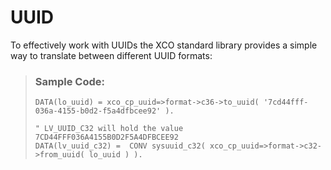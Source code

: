 <!-- loioceb1a4ed90204501b19fe91be81dbf73 -->

# UUID



To effectively work with UUIDs the XCO standard library provides a simple way to translate between different UUID formats:

> ### Sample Code:  
> ```abap
> DATA(lo_uuid) = xco_cp_uuid=>format->c36->to_uuid( '7cd44fff-036a-4155-b0d2-f5a4dfbcee92' ).
> 
> " LV_UUID_C32 will hold the value 7CD44FFF036A4155B0D2F5A4DFBCEE92
> DATA(lv_uuid_c32) =  CONV sysuuid_c32( xco_cp_uuid=>format->c32->from_uuid( lo_uuid ) ).
> ```

